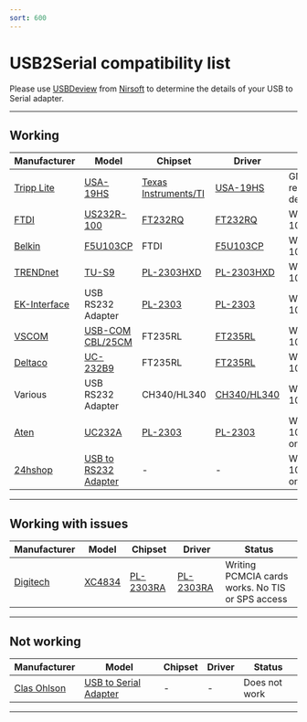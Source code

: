 ```yaml
---
sort: 600
---
```

# USB2Serial compatibility list

Please use [USBDeview](/tools/usb_deview_v2.52.zip) from [Nirsoft](http://www.nirsoft.net/) to determine the details of your USB to Serial adapter.

---

## Working

| Manufacturer | Model | Chipset | Driver | Status |
| --- | --- | --- | --- | --- |
| [Tripp Lite](http://www.tripplite.com/) | [USA-19HS](https://www.tripplite.com/keyspan-high-speed-usb-to-serial-adapter~USA19HS/)	| [Texas Instruments/TI](https://www.ti.com/) | [USA-19HS](https://www.tripplite.com/support/USA19HS) | GM/Bosch recommended device |
| [FTDI](https://ftdichip.com/) | [US232R-100](http://www.ftdichip.com/Support/Documents/DataSheets/Cables/DS_US232R-10_R-100-500.pdf) | [FT232RQ](https://www.ftdichip.com/Support/Documents/DataSheets/ICs/DS_FT232R.pdf) | [FT232RQ](https://ftdichip.com/drivers/d2xx-drivers/) | Working 100% |
| [Belkin](https://www.belkin.com/) | [F5U103CP](http://cache-www.belkin.com/support/dl/pxxxxxea_f5u103ea_man.pdf) | FTDI | [F5U103CP](https://www.belkin.com/us/support-article?articleNum=4486) | Working 100% |
| [TRENDnet](https://www.trendnet.com/) | [TU-S9](https://www.trendnet.com/products/product-detail?prod=150_TU-S9) | [PL-2303HXD](http://www.prolific.com.tw/US/ShowProduct.aspx?p_id=156&pcid=41) | [PL-2303HXD](https://www.trendnet.com/support/support-detail.asp?prod=150_TU-S9) | Working 100% |
| [EK-Interface](http://www.ek-interface.com/) | USB RS232 Adapter | [PL-2303](http://www.prolific.com.tw/US/ShowProduct.aspx?p_id=225&pcid=41) | [PL-2303](http://www.prolific.com.tw/US/ShowProduct.aspx?p_id=225&pcid=41) | Working 100% |
| [VSCOM](http://www.vscom.de/index.htm) | [USB-COM CBL/25CM](http://www.vscom.de/datasheet/619_datasheet.pdf) | FT235RL | [FT235RL](http://www.ftdichip.com/Drivers/VCP.htm) | Working 100% |
| [Deltaco](https://www.deltaco.se/) | [UC-232B9](https://www.deltaco.se/varum%C3%A4rken/vscom/serieportar-via-usb/1-port/UC-232B9) | FT235RL | [FT235RL](http://www.ftdichip.com/Drivers/VCP.htm) | Working 100% |
| Various | USB RS232 Adapter | CH340/HL340 | [CH340/HL340](http://www.microcontrols.org/wp-content/uploads/2015/05/DRIVER1_CH340.zip) | Working 100% |
| [Aten](https://www.aten.com/) | [UC232A](https://assets.aten.com/product/manual/uc232a-uc232a1_um_w_2019-12-11.pdf) | [PL-2303](http://www.prolific.com.tw/US/ShowProduct.aspx?p_id=225&pcid=41) | [PL-2303](http://www.prolific.com.tw/US/ShowProduct.aspx?p_id=225&pcid=41) | Working 100% [Tested on VMware] |
| [24hshop](http://www.24hshop.no/) | [USB to RS232 Adapter](https://www.24hshop.no/datatilbehor/usb-datatilbehor/adaptere-til-usb/usb-til-rs232-adapter?gclid=Cj0KCQjw59n8BRD2ARIsAAmgPmKN41GR-vkY_Rt_gw1AwBOccqxt4DDqYSI8x1r7pc-FSvZIS5pYdpoaAvR1EALw_wcB) | - | - | Working 100% [Tested on VMware] |

---

## Working with issues

| Manufacturer | Model | Chipset | Driver | Status |
| --- | --- | --- | --- | --- |
| [Digitech](http://www.jaycar.com.au/) | [XC4834](https://www.jaycar.com.au/usb-to-db9m-rs-232-converter-1-5m/p/XC4834) | [PL-2303RA](http://www.prolific.com.tw/US/ShowProduct.aspx?p_id=225&pcid=41) | [PL-2303RA](http://www.prolific.com.tw/US/ShowProduct.aspx?p_id=225&pcid=41) | Writing PCMCIA cards works. No TIS or SPS access |

---

## Not working

| Manufacturer | Model | Chipset | Driver | Status |
| --- | --- | --- | --- | --- |
| [Clas Ohlson](http://www.clasohlson.no/) | [USB to Serial Adapter](https://www.clasohlson.com/no/USB-til-serieportadapter/p/38-5654) | - | - | Does not work | 

---